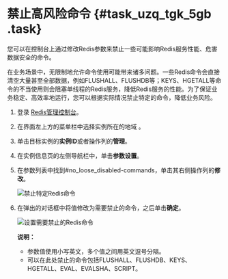 # 禁止高风险命令 {#task_uzq_tgk_5gb .task}

您可以在控制台上通过修改Redis参数来禁止一些可能影响Redis服务性能、危害数据安全的命令。

在业务场景中，无限制地允许命令使用可能带来诸多问题。一些Redis命令会直接清空大量甚至全部数据，例如FLUSHALL、FLUSHDB等；KEYS、HGETALL等命令的不当使用则会阻塞单线程的Redis服务，降低Redis服务的性能。为了保证业务稳定、高效率地运行，您可以根据实际情况禁止特定的命令，降低业务风险。

1.  登录 [Redis管理控制台](https://kvstore.console.aliyun.com/)。 
2.  在界面左上方的菜单栏中选择实例所在的地域 。 
3.  单击目标实例的**实例ID**或者操作列的**管理**。 
4.  在实例信息页的左侧导航栏中，单击**参数设置**。 
5.  在参数列表中找到\#no\_loose\_disabled-commands，单击其右侧操作列的**修改**。 

    ![禁止特定Redis命令](images/38847_zh-CN.png "在参数设置中禁止特定Redis命令")

6.  在弹出的对话框中将值修改为需要禁止的命令，之后单击**确定**。 

    ![设置需要禁止的Redis命令](images/38850_zh-CN.png "设置需要禁止的命令")

    **说明：** 

    -   参数值使用小写英文，多个值之间用英文逗号分隔。
    -   可以在此处禁止的命令包括FLUSHALL、FLUSHDB、KEYS、HGETALL、EVAL、EVALSHA、SCRIPT。


